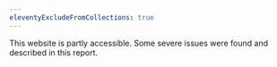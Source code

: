 ```yaml
---
eleventyExcludeFromCollections: true
---
```


This website is partly accessible. Some severe issues were found and described in this report.
